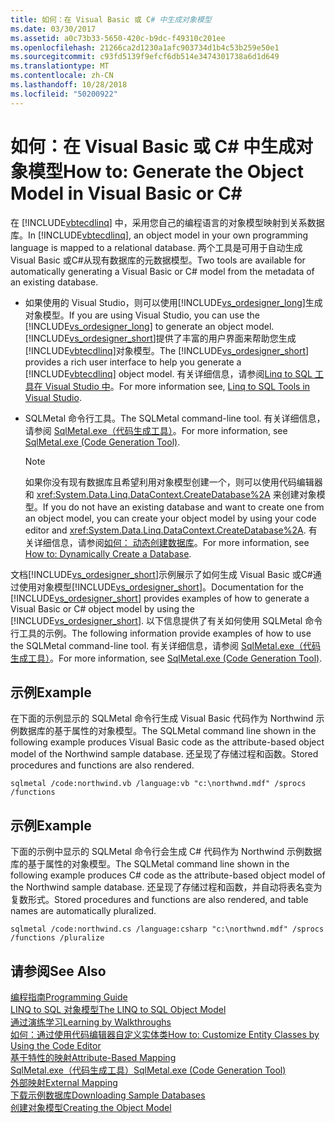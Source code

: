 ```yaml
---
title: 如何：在 Visual Basic 或 C# 中生成对象模型
ms.date: 03/30/2017
ms.assetid: a0c73b33-5650-420c-b9dc-f49310c201ee
ms.openlocfilehash: 21266ca2d1230a1afc903734d1b4c53b259e50e1
ms.sourcegitcommit: c93fd5139f9efcf6db514e3474301738a6d1d649
ms.translationtype: MT
ms.contentlocale: zh-CN
ms.lasthandoff: 10/28/2018
ms.locfileid: "50200922"
---
```

# <a name="how-to-generate-the-object-model-in-visual-basic-or-c"></a><span data-ttu-id="96c14-102">如何：在 Visual Basic 或 C# 中生成对象模型</span><span class="sxs-lookup"><span data-stu-id="96c14-102">How to: Generate the Object Model in Visual Basic or C#</span></span> #
<span data-ttu-id="96c14-103">在 [!INCLUDE[vbtecdlinq](../../../../../../includes/vbtecdlinq-md.md)] 中，采用您自己的编程语言的对象模型映射到关系数据库。</span><span class="sxs-lookup"><span data-stu-id="96c14-103">In [!INCLUDE[vbtecdlinq](../../../../../../includes/vbtecdlinq-md.md)], an object model in your own programming language is mapped to a relational database.</span></span> <span data-ttu-id="96c14-104">两个工具是可用于自动生成 Visual Basic 或C#从现有数据库的元数据模型。</span><span class="sxs-lookup"><span data-stu-id="96c14-104">Two tools are available for automatically generating a Visual Basic or C# model from the metadata of an existing database.</span></span>  
  
-   <span data-ttu-id="96c14-105">如果使用的 Visual Studio，则可以使用[!INCLUDE[vs_ordesigner_long](../../../../../../includes/vs-ordesigner-long-md.md)]生成对象模型。</span><span class="sxs-lookup"><span data-stu-id="96c14-105">If you are using Visual Studio, you can use the [!INCLUDE[vs_ordesigner_long](../../../../../../includes/vs-ordesigner-long-md.md)] to generate an object model.</span></span> <span data-ttu-id="96c14-106">[!INCLUDE[vs_ordesigner_short](../../../../../../includes/vs-ordesigner-short-md.md)]提供了丰富的用户界面来帮助您生成[!INCLUDE[vbtecdlinq](../../../../../../includes/vbtecdlinq-md.md)]对象模型。</span><span class="sxs-lookup"><span data-stu-id="96c14-106">The [!INCLUDE[vs_ordesigner_short](../../../../../../includes/vs-ordesigner-short-md.md)] provides a rich user interface to help you generate a [!INCLUDE[vbtecdlinq](../../../../../../includes/vbtecdlinq-md.md)] object model.</span></span> <span data-ttu-id="96c14-107">有关详细信息，请参阅[Linq to SQL 工具在 Visual Studio 中](https://docs.microsoft.com/visualstudio/data-tools/linq-to-sql-tools-in-visual-studio2)。</span><span class="sxs-lookup"><span data-stu-id="96c14-107">For more information see, [Linq to SQL Tools in Visual Studio](https://docs.microsoft.com/visualstudio/data-tools/linq-to-sql-tools-in-visual-studio2).</span></span>
  
-   <span data-ttu-id="96c14-108">SQLMetal 命令行工具。</span><span class="sxs-lookup"><span data-stu-id="96c14-108">The SQLMetal command-line tool.</span></span> <span data-ttu-id="96c14-109">有关详细信息，请参阅 [SqlMetal.exe（代码生成工具）](../../../../../../docs/framework/tools/sqlmetal-exe-code-generation-tool.md)。</span><span class="sxs-lookup"><span data-stu-id="96c14-109">For more information, see [SqlMetal.exe (Code Generation Tool)](../../../../../../docs/framework/tools/sqlmetal-exe-code-generation-tool.md).</span></span>  
  
    > [!NOTE]
    >  <span data-ttu-id="96c14-110">如果你没有现有数据库且希望利用对象模型创建一个，则可以使用代码编辑器和 <xref:System.Data.Linq.DataContext.CreateDatabase%2A> 来创建对象模型。</span><span class="sxs-lookup"><span data-stu-id="96c14-110">If you do not have an existing database and want to create one from an object model, you can create your object model by using your code editor and <xref:System.Data.Linq.DataContext.CreateDatabase%2A>.</span></span> <span data-ttu-id="96c14-111">有关详细信息，请参阅[如何： 动态创建数据库](../../../../../../docs/framework/data/adonet/sql/linq/how-to-dynamically-create-a-database.md)。</span><span class="sxs-lookup"><span data-stu-id="96c14-111">For more information, see [How to: Dynamically Create a Database](../../../../../../docs/framework/data/adonet/sql/linq/how-to-dynamically-create-a-database.md).</span></span>  
  
 <span data-ttu-id="96c14-112">文档[!INCLUDE[vs_ordesigner_short](../../../../../../includes/vs-ordesigner-short-md.md)]示例展示了如何生成 Visual Basic 或C#通过使用对象模型[!INCLUDE[vs_ordesigner_short](../../../../../../includes/vs-ordesigner-short-md.md)]。</span><span class="sxs-lookup"><span data-stu-id="96c14-112">Documentation for the [!INCLUDE[vs_ordesigner_short](../../../../../../includes/vs-ordesigner-short-md.md)] provides examples of how to generate a Visual Basic or C# object model by using the [!INCLUDE[vs_ordesigner_short](../../../../../../includes/vs-ordesigner-short-md.md)].</span></span> <span data-ttu-id="96c14-113">以下信息提供了有关如何使用 SQLMetal 命令行工具的示例。</span><span class="sxs-lookup"><span data-stu-id="96c14-113">The following information provide examples of how to use the SQLMetal command-line tool.</span></span> <span data-ttu-id="96c14-114">有关详细信息，请参阅 [SqlMetal.exe（代码生成工具）](../../../../../../docs/framework/tools/sqlmetal-exe-code-generation-tool.md)。</span><span class="sxs-lookup"><span data-stu-id="96c14-114">For more information, see [SqlMetal.exe (Code Generation Tool)](../../../../../../docs/framework/tools/sqlmetal-exe-code-generation-tool.md).</span></span>  
  
## <a name="example"></a><span data-ttu-id="96c14-115">示例</span><span class="sxs-lookup"><span data-stu-id="96c14-115">Example</span></span>  
 <span data-ttu-id="96c14-116">在下面的示例显示的 SQLMetal 命令行生成 Visual Basic 代码作为 Northwind 示例数据库的基于属性的对象模型。</span><span class="sxs-lookup"><span data-stu-id="96c14-116">The SQLMetal command line shown in the following example produces Visual Basic code as the attribute-based object model of the Northwind sample database.</span></span> <span data-ttu-id="96c14-117">还呈现了存储过程和函数。</span><span class="sxs-lookup"><span data-stu-id="96c14-117">Stored procedures and functions are also rendered.</span></span>  
  
```  
sqlmetal /code:northwind.vb /language:vb "c:\northwnd.mdf" /sprocs /functions  
```  
  
## <a name="example"></a><span data-ttu-id="96c14-118">示例</span><span class="sxs-lookup"><span data-stu-id="96c14-118">Example</span></span>  
 <span data-ttu-id="96c14-119">下面的示例中显示的 SQLMetal 命令行会生成 C# 代码作为 Northwind 示例数据库的基于属性的对象模型。</span><span class="sxs-lookup"><span data-stu-id="96c14-119">The SQLMetal command line shown in the following example produces C# code as the attribute-based object model of the Northwind sample database.</span></span> <span data-ttu-id="96c14-120">还呈现了存储过程和函数，并自动将表名变为复数形式。</span><span class="sxs-lookup"><span data-stu-id="96c14-120">Stored procedures and functions are also rendered, and table names are automatically pluralized.</span></span>  
  
```  
sqlmetal /code:northwind.cs /language:csharp "c:\northwnd.mdf" /sprocs /functions /pluralize  
```  
  
## <a name="see-also"></a><span data-ttu-id="96c14-121">请参阅</span><span class="sxs-lookup"><span data-stu-id="96c14-121">See Also</span></span>  
 [<span data-ttu-id="96c14-122">编程指南</span><span class="sxs-lookup"><span data-stu-id="96c14-122">Programming Guide</span></span>](../../../../../../docs/framework/data/adonet/sql/linq/programming-guide.md)  
 [<span data-ttu-id="96c14-123">LINQ to SQL 对象模型</span><span class="sxs-lookup"><span data-stu-id="96c14-123">The LINQ to SQL Object Model</span></span>](../../../../../../docs/framework/data/adonet/sql/linq/the-linq-to-sql-object-model.md)  
 [<span data-ttu-id="96c14-124">通过演练学习</span><span class="sxs-lookup"><span data-stu-id="96c14-124">Learning by Walkthroughs</span></span>](../../../../../../docs/framework/data/adonet/sql/linq/learning-by-walkthroughs.md)  
 [<span data-ttu-id="96c14-125">如何：通过使用代码编辑器自定义实体类</span><span class="sxs-lookup"><span data-stu-id="96c14-125">How to: Customize Entity Classes by Using the Code Editor</span></span>](../../../../../../docs/framework/data/adonet/sql/linq/how-to-customize-entity-classes-by-using-the-code-editor.md)  
 [<span data-ttu-id="96c14-126">基于特性的映射</span><span class="sxs-lookup"><span data-stu-id="96c14-126">Attribute-Based Mapping</span></span>](../../../../../../docs/framework/data/adonet/sql/linq/attribute-based-mapping.md)  
 [<span data-ttu-id="96c14-127">SqlMetal.exe（代码生成工具）</span><span class="sxs-lookup"><span data-stu-id="96c14-127">SqlMetal.exe (Code Generation Tool)</span></span>](../../../../../../docs/framework/tools/sqlmetal-exe-code-generation-tool.md)  
 [<span data-ttu-id="96c14-128">外部映射</span><span class="sxs-lookup"><span data-stu-id="96c14-128">External Mapping</span></span>](../../../../../../docs/framework/data/adonet/sql/linq/external-mapping.md)  
 [<span data-ttu-id="96c14-129">下载示例数据库</span><span class="sxs-lookup"><span data-stu-id="96c14-129">Downloading Sample Databases</span></span>](../../../../../../docs/framework/data/adonet/sql/linq/downloading-sample-databases.md)  
 [<span data-ttu-id="96c14-130">创建对象模型</span><span class="sxs-lookup"><span data-stu-id="96c14-130">Creating the Object Model</span></span>](../../../../../../docs/framework/data/adonet/sql/linq/creating-the-object-model.md)
